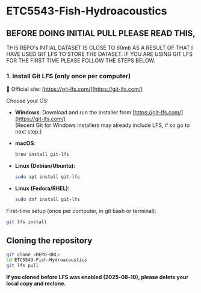 # ETC5543-Fish-Hydroacoustics

## BEFORE DOING INITIAL PULL PLEASE READ THIS,

THIS REPO's INTIAL DATASET IS CLOSE TO 60mb AS A RESULT OF THAT I HAVE USED GIT LFS TO STORE THE DATASET.
IF YOU ARE USING GIT LFS FOR THE FIRST TIME PLEASE FOLLOW THE STEPS BELOW.

### 1. Install Git LFS (only once per computer)

🔗 Official site: [https://git-lfs.com/](https://git-lfs.com/)

Choose your OS:

- **Windows**: Download and run the installer from [https://git-lfs.com/](https://git-lfs.com/)  
  (Recent Git for Windows installers may already include LFS, if so go to next step.)
- **macOS**:  
  ```bash
  brew install git-lfs
  ```
  
- **Linux (Debian/Ubuntu):**

  ```bash
  sudo apt install git-lfs
  ```
- **Linux (Fedora/RHEL):**

  ```bash
  sudo dnf install git-lfs
  ```


First-time setup (once per computer, in git bash or terminal):

```bash
git lfs install
```

## Cloning the repository

```bash
git clone <REPO-URL>
cd ETC5543-Fish-Hydroacoustics
git lfs pull
```

**If you cloned before LFS was enabled (2025‑08‑10), please delete your local copy and reclone.**
